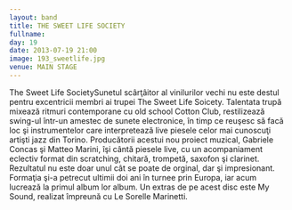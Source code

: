 ```yaml
---
layout: band
title: THE SWEET LIFE SOCIETY
fullname: 
day: 19
date: 2013-07-19 21:00
image: 193_sweetlife.jpg
venue: MAIN STAGE
---
```


The Sweet Life SocietySunetul scârţâitor al vinilurilor vechi nu este destul pentru excentricii membri ai trupei The Sweet Life Soicety. Talentata trupă mixează ritmuri contemporane cu old school Cotton Club, restilizează swing-ul într-un amestec de sunete electronice, în timp ce reuşesc să facă loc şi instrumentelor care interpretează live piesele celor mai cunoscuţi artişti jazz din Torino. Producătorii acestui nou proiect muzical, Gabriele Concas şi Matteo Marini, îşi cântă piesele live, cu un acompaniament eclectiv format din scratching, chitară, trompetă, saxofon şi clarinet. Rezultatul nu este doar unul cât se poate de orginal, dar şi impresionant. Formaţia şi-a petrecut ultimii doi ani în turnee prin Europa, iar acum lucrează la primul album lor album. Un extras de pe acest disc este My Sound, realizat împreună cu Le Sorelle Marinetti.
